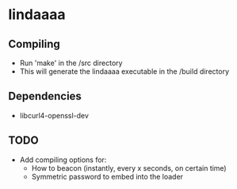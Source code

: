 # lindaaaa

## Compiling
  * Run 'make' in the /src directory  
  * This will generate the lindaaaa executable in the /build directory

## Dependencies
  * libcurl4-openssl-dev
  
## TODO
  - Add compiling options for:
    - How to beacon (instantly, every x seconds, on certain time)
    - Symmetric password to embed into the loader

